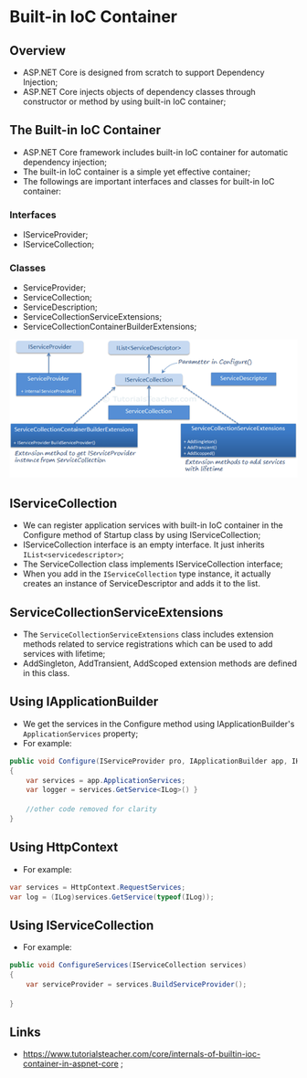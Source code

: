 # Built-in IoC Container

## Overview

- ASP.NET Core is designed from scratch to support Dependency Injection;
- ASP.NET Core injects objects of dependency classes through constructor or method by using built-in IoC container;

## The Built-in IoC Container

- ASP.NET Core framework includes built-in IoC container for automatic dependency injection;
- The built-in IoC container is a simple yet effective container;
- The followings are important interfaces and classes for built-in IoC container:

### Interfaces

- IServiceProvider;
- IServiceCollection;

### Classes

- ServiceProvider;
- ServiceCollection;
- ServiceDescription;
- ServiceCollectionServiceExtensions;
- ServiceCollectionContainerBuilderExtensions;

![IoC Container](https://github.com/JoaoGuimaraes22/2020-Todo/blob/master/Images/Backend/Initial%20Learning/Learn%20a%20language/Functional%20Language/C%23/2.1.6.1.builtin-ioc-min.png)

## IServiceCollection

- We can register application services with built-in IoC container in the Configure method of Startup class by using IServiceCollection;
- IServiceCollection interface is an empty interface. It just inherits `IList<servicedescriptor>`;
- The ServiceCollection class implements IServiceCollection interface;
- When you add in the `IServiceCollection` type instance, it actually creates an instance of ServiceDescriptor and adds it to the list.

## ServiceCollectionServiceExtensions

- The `ServiceCollectionServiceExtensions` class includes extension methods related to service registrations which can be used to add services with lifetime;
- AddSingleton, AddTransient, AddScoped extension methods are defined in this class.

## Using IApplicationBuilder

- We get the services in the Configure method using IApplicationBuilder's `ApplicationServices` property;
- For example:

```c#
public void Configure(IServiceProvider pro, IApplicationBuilder app, IHostingEnvironment env)
{
    var services = app.ApplicationServices;
    var logger = services.GetService<ILog>() }

    //other code removed for clarity
}
```

## Using HttpContext

- For example:

```c#
var services = HttpContext.RequestServices;
var log = (ILog)services.GetService(typeof(ILog));
```

## Using IServiceCollection

- For example:

```c#
public void ConfigureServices(IServiceCollection services)
{
    var serviceProvider = services.BuildServiceProvider();

}
```

## Links

- <https://www.tutorialsteacher.com/core/internals-of-builtin-ioc-container-in-aspnet-core> ;
